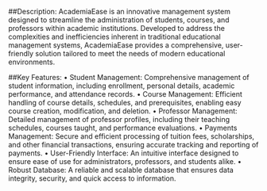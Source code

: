 ##Description:
AcademiaEase is an innovative management system designed to streamline the administration of students, courses, and professors within academic institutions. 
Developed to address the complexities and inefficiencies inherent in traditional educational management systems, AcademiaEase provides a comprehensive, user-friendly solution tailored to meet the needs of modern educational environments.


##Key Features:
•	Student Management: Comprehensive management of student information, including enrollment, personal details, academic performance, and attendance records.
•	Course Management: Efficient handling of course details, schedules, and prerequisites, enabling easy course creation, modification, and deletion.
•	Professor Management: Detailed management of professor profiles, including their teaching schedules, courses taught, and performance evaluations.
•	Payments Management: Secure and efficient processing of tuition fees, scholarships, and other financial transactions, ensuring accurate tracking and reporting of payments.
•	User-Friendly Interface: An intuitive interface designed to ensure ease of use for administrators, professors, and students alike.
•	Robust Database: A reliable and scalable database that ensures data integrity, security, and quick access to information.
